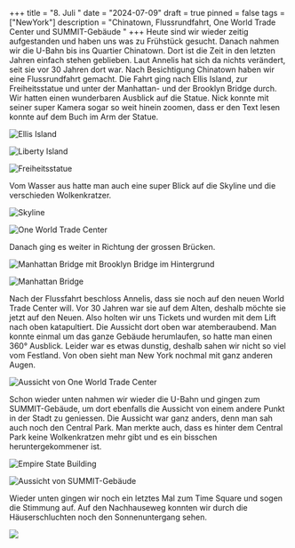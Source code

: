 +++
title = "8. Juli "
date = "2024-07-09"
draft = true
pinned = false
tags = ["NewYork"]
description = "Chinatown, Flussrundfahrt, One World Trade Center und SUMMIT-Gebäude "
+++
Heute sind wir wieder zeitig aufgestanden und haben uns was zu Frühstück gesucht. Danach nahmen wir die U-Bahn bis ins Quartier Chinatown. Dort ist die Zeit in den letzten Jahren einfach stehen geblieben. Laut Annelis hat sich da nichts verändert, seit sie vor 30 Jahren dort war. Nach Besichtigung Chinatown haben wir eine Flussrundfahrt gemacht. Die Fahrt ging nach Ellis Island, zur Freiheitsstatue und unter der Manhattan- und der Brooklyn Bridge durch. Wir hatten einen wunderbaren Ausblick auf die Statue. Nick konnte mit seiner super Kamera sogar so weit hinein zoomen, dass er den Text lesen konnte auf dem Buch im Arm der Statue.

![Ellis Island](screenshot-2024-07-09-040339.png)

![Liberty Island](screenshot-2024-07-09-040539.png)

![Freiheitsstatue](screenshot-2024-07-09-040358.png)

Vom Wasser aus hatte man auch eine super Blick auf die Skyline und die verschieden Wolkenkratzer.

![Skyline](screenshot-2024-07-09-040442.png)

![One World Trade Center](screenshot-2024-07-09-040448.png)

Danach ging es weiter in Richtung der grossen Brücken.

![Manhattan Bridge mit Brooklyn Bridge im Hintergrund](screenshot-2024-07-09-040257.png)

![Manhattan Bridge](screenshot-2024-07-09-040307.png)

Nach der Flussfahrt beschloss Annelis, dass sie noch auf den neuen World Trade Center will. Vor 30 Jahren war sie auf dem Alten, deshalb möchte sie jetzt auf den Neuen. Also holten wir uns Tickets und wurden mit dem Lift nach oben katapultiert. Die Aussicht dort oben war atemberaubend. Man konnte einmal um das ganze Gebäude herumlaufen, so hatte man einen 360° Ausblick. Leider war es etwas dunstig, deshalb sahen wir nicht so viel vom Festland. Von oben sieht man New York nochmal mit ganz anderen Augen.

![Aussicht von One World Trade Center](screenshot-2024-07-09-040552.png)

Schon wieder unten nahmen wir wieder die U-Bahn und gingen zum SUMMIT-Gebäude, um dort ebenfalls die Aussicht von einem andere Punkt in der Stadt zu geniessen. Die Aussicht war ganz anders, denn man sah auch noch den Central Park. Man merkte auch, dass es hinter dem Central Park keine Wolkenkratzen mehr gibt und es ein bisschen heruntergekommener ist.

![Empire State Building](screenshot-2024-07-09-040842.png)

![Aussicht von SUMMIT-Gebäude](screenshot-2024-07-09-040605.png)

Wieder unten gingen wir noch ein letztes Mal zum Time Square und sogen die Stimmung auf. Auf den Nachhauseweg konnten wir durch die Häuserschluchten noch den Sonnenuntergang sehen.

![](screenshot-2024-07-09-040749.png)